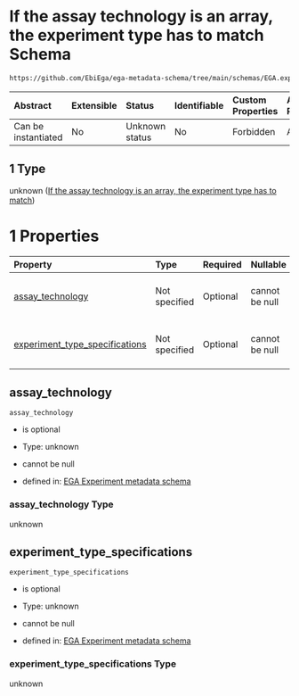 # If the assay technology is an array, the experiment type has to match Schema

```txt
https://github.com/EbiEga/ega-metadata-schema/tree/main/schemas/EGA.experiment.json#/oneOf/1
```



| Abstract            | Extensible | Status         | Identifiable | Custom Properties | Additional Properties | Access Restrictions | Defined In                                                                           |
| :------------------ | :--------- | :------------- | :----------- | :---------------- | :-------------------- | :------------------ | :----------------------------------------------------------------------------------- |
| Can be instantiated | No         | Unknown status | No           | Forbidden         | Allowed               | none                | [EGA.experiment.json\*](../../../schemas/EGA.experiment.json "open original schema") |

## 1 Type

unknown ([If the assay technology is an array, the experiment type has to match](ega-9-oneof-if-the-assay-technology-is-an-array-the-experiment-type-has-to-match.md))

# 1 Properties

| Property                                                            | Type          | Required | Nullable       | Defined by                                                                                                                                                                                                                                                                                               |
| :------------------------------------------------------------------ | :------------ | :------- | :------------- | :------------------------------------------------------------------------------------------------------------------------------------------------------------------------------------------------------------------------------------------------------------------------------------------------------- |
| [assay\_technology](#assay_technology)                              | Not specified | Optional | cannot be null | [EGA Experiment metadata schema](ega-9-oneof-if-the-assay-technology-is-an-array-the-experiment-type-has-to-match-properties-assay_technology.md "https://github.com/EbiEga/ega-metadata-schema/tree/main/schemas/EGA.experiment.json#/oneOf/1/properties/assay_technology")                             |
| [experiment\_type\_specifications](#experiment_type_specifications) | Not specified | Optional | cannot be null | [EGA Experiment metadata schema](ega-9-oneof-if-the-assay-technology-is-an-array-the-experiment-type-has-to-match-properties-experiment_type_specifications.md "https://github.com/EbiEga/ega-metadata-schema/tree/main/schemas/EGA.experiment.json#/oneOf/1/properties/experiment_type_specifications") |

## assay\_technology



`assay_technology`

* is optional

* Type: unknown

* cannot be null

* defined in: [EGA Experiment metadata schema](ega-9-oneof-if-the-assay-technology-is-an-array-the-experiment-type-has-to-match-properties-assay_technology.md "https://github.com/EbiEga/ega-metadata-schema/tree/main/schemas/EGA.experiment.json#/oneOf/1/properties/assay_technology")

### assay\_technology Type

unknown

## experiment\_type\_specifications



`experiment_type_specifications`

* is optional

* Type: unknown

* cannot be null

* defined in: [EGA Experiment metadata schema](ega-9-oneof-if-the-assay-technology-is-an-array-the-experiment-type-has-to-match-properties-experiment_type_specifications.md "https://github.com/EbiEga/ega-metadata-schema/tree/main/schemas/EGA.experiment.json#/oneOf/1/properties/experiment_type_specifications")

### experiment\_type\_specifications Type

unknown
